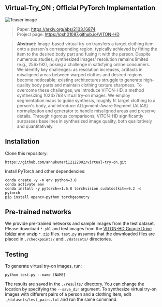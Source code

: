 ## Virtual-Try_ON ; Official PyTorch Implementation



![Teaser image](./assets/teaser.png)

> Paper: https://arxiv.org/abs/2103.16874<br>
> Project page: https://psh01087.github.io/VITON-HD

> **Abstract:** Image-based virtual try-on transfers a target clothing item onto a person's corresponding region, typically achieved by fitting the item to the desired body part and fusing it with the person. Despite numerous studies, synthesized images' resolution remains limited (e.g., 256x192), posing a challenge in satisfying online consumers. We identify key challenges: as resolution increases, artifacts in misaligned areas between warped clothes and desired regions become noticeable; existing architectures struggle to generate high-quality body parts and maintain clothing texture sharpness. To overcome these challenges, we introduce VITON-HD, a method synthesizing 1024x768 virtual try-on images. We employ segmentation maps to guide synthesis, roughly fit target clothing to a person's body, and introduce ALIgnment-Aware Segment (ALIAS) normalization and generator to handle misaligned areas and preserve details. Through rigorous comparisons, VITON-HD significantly surpasses baselines in synthesized image quality, both qualitatively and quantitatively.

## Installation

Clone this repository:

```
https://github.com/annukumari12122002/virtual-try-on.git
```

Install PyTorch and other dependencies:

```
conda create -y -n env python=3.8
conda activate env
conda install -y pytorch==1.6.0 torchvision cudatoolkit==9.2 -c pytorch
pip install opencv-python torchgeometry
```

## Pre-trained networks

We provide pre-trained networks and sample images from the test dataset. Please download `*.pkl` and test images from the [VITON-HD Google Drive folder](https://drive.google.com/drive/folders/0B8kXrnobEVh9fnJHX3lCZzEtd20yUVAtTk5HdWk2OVV0RGl6YXc0NWhMOTlvb1FKX3Z1OUk?resourcekey=0-OIXHrDwCX8ChjypUbJo4fQ&usp=sharing) and unzip `*.zip` files. `test.py` assumes that the downloaded files are placed in `./checkpoints/` and `./datasets/` directories.

## Testing

To generate virtual try-on images, run:

```
python test.py --name [NAME]
```

The results are saved in the `./results/` directory. You can change the location by specifying the `--save_dir` argument. To synthesize virtual try-on images with different pairs of a person and a clothing item, edit `./datasets/test_pairs.txt` and run the same command.